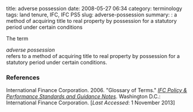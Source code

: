 title: adverse possession
date: 2008-05-27 06:34
category: terminology
tags: land tenure, IFC, IFC PS5
slug: adverse-possession
summary: : a method of acquiring title to real property by possession for a statutory period under certain conditions

<!--
summary: 
-->

The term<em><dt>adverse possession</dt></em>refers to a method of acquiring title to real property by possession for a statutory period under certain conditions.

### References

<ref>International Finance Corporation. 2006. "Glossary of Terms." *[IFC Policy & Performance Standards and Guidance Notes](http://www.ifc.org/wps/wcm/connect/9a9464804885598c8364d36a6515bb18/Glossary%2Bof%2BTerms.pdf?MOD=AJPERES&attachment=true&id=1322803900995)*. Washington D.C.: International Finance Corporation. [*Last Accessed*: 1 November 2013]</ref>


